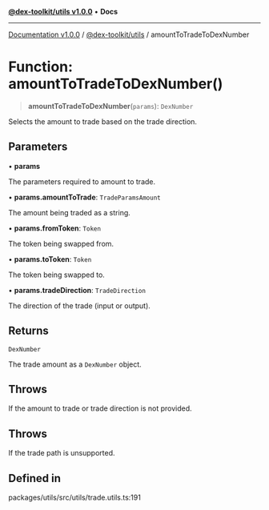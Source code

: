 [**@dex-toolkit/utils v1.0.0**](../README.md) • **Docs**

***

[Documentation v1.0.0](../../../packages.md) / [@dex-toolkit/utils](../README.md) / amountToTradeToDexNumber

# Function: amountToTradeToDexNumber()

> **amountToTradeToDexNumber**(`params`): `DexNumber`

Selects the amount to trade based on the trade direction.

## Parameters

• **params**

The parameters required to amount to trade.

• **params.amountToTrade**: `TradeParamsAmount`

The amount being traded as a string.

• **params.fromToken**: `Token`

The token being swapped from.

• **params.toToken**: `Token`

The token being swapped to.

• **params.tradeDirection**: `TradeDirection`

The direction of the trade (input or output).

## Returns

`DexNumber`

The trade amount as a `DexNumber` object.

## Throws

If the amount to trade or trade direction is not provided.

## Throws

If the trade path is unsupported.

## Defined in

packages/utils/src/utils/trade.utils.ts:191
